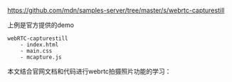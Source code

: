 https://github.com/mdn/samples-server/tree/master/s/webrtc-capturestill

上例是官方提供的demo

    webRTC-capturestill
        - index.html
        - main.css
        - mcapture.js

本文结合官网文档和代码进行webrtc拍摄照片功能的学习：
